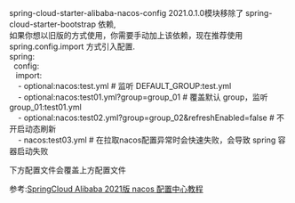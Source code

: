 spring-cloud-starter-alibaba-nacos-config 2021.0.1.0模块移除了 spring-cloud-starter-bootstrap 依赖,  
如果你想以旧版的方式使用，你需要手动加上该依赖，现在推荐使用 spring.config.import 方式引入配置.  
spring:  
&nbsp;&nbsp;config:  
&nbsp;&nbsp;&nbsp;import:  
&nbsp;&nbsp;&nbsp;&nbsp;- optional:nacos:test.yml  # 监听 DEFAULT_GROUP:test.yml  
&nbsp;&nbsp;&nbsp;&nbsp;- optional:nacos:test01.yml?group=group_01 # 覆盖默认 group，监听 group_01:test01.yml  
&nbsp;&nbsp;&nbsp;&nbsp;- optional:nacos:test02.yml?group=group_02&refreshEnabled=false # 不开启动态刷新  
&nbsp;&nbsp;&nbsp;&nbsp;- nacos:test03.yml # 在拉取nacos配置异常时会快速失败，会导致 spring 容器启动失败  

下方配置文件会覆盖上方配置文件 

参考:[SpringCloud Alibaba 2021版 nacos 配置中心教程](https://huaweicloud.csdn.net/6385ad49fb4f2a0789d9b23d.html?spm=1001.2101.3001.6650.15&utm_medium=distribute.pc_relevant.none-task-blog-2%7Edefault%7ECTRLIST%7Eactivity-15-123719707-blog-122846351.pc_relevant_aa&depth_1-utm_source=distribute.pc_relevant.none-task-blog-2%7Edefault%7ECTRLIST%7Eactivity-15-123719707-blog-122846351.pc_relevant_aa&utm_relevant_index=16)
